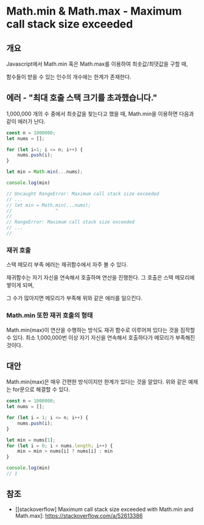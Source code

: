 # Math.min & Math.max - Maximum call stack size exceeded

## 개요

Javascript에서 Math.min 혹은 Math.max를 이용하여 최솟값/최댓값을 구할 때, 

함수들이 받을 수 있는 인수의 개수에는 한계가 존재한다.



## 에러 - "최대 호출 스택 크기를 초과했습니다."

1,000,000 개의 수 중에서 최솟값을 찾는다고 했을 때, Math.min을 이용하면 다음과 같이 에러가 난다.

```javascript
const n = 1000000;
let nums = [];

for (let i=1; i <= n; i++) {
    nums.push(i);
}

let min = Math.min(...nums);

console.log(min)

// Uncaught RangeError: Maximum call stack size exceeded
// ... 
// let min = Math.min(...nums);
//                ^
// 
// RangeError: Maximum call stack size exceeded
// ...
//
```



### 재귀 호출

스택 메모리 부족 에러는 재귀함수에서 자주 볼 수 있다.

재귀함수는 자기 자신을 연속해서 호출하며 연산을 진행한다. 그 호출은 스택 메모리에 쌓이게 되며,

그 수가 많아지면 메모리가 부족해 위와 같은 에러를 일으킨다.



### Math.min 또한 재귀 호출의 형태

Math.min(max)이 연산을 수행하는 방식도 재귀 함수로 이루어져 있다는 것을 짐작할 수 있다. 최소 1,000,000번 이상 자기 자신을 연속해서 호출하다가 메모리가 부족해진 것이다.



## 대안 

Math.min(max)은 매우 간편한 방식이지만 한계가 있다는 것을 알았다. 위와 같은 예제는 for문으로 해결할 수 있다. 



```javascript
const n = 1000000;
let nums = [];

for (let i = 1; i <= n; i++) {
    nums.push(i);
}

let min = nums[1];
for (let i = 0; i < nums.length; i++) {
    min = min > nums[i] ? nums[i] : min
}

console.log(min)
// 1
```



## 참조

- [[stackoverflow\] Maximum call stack size exceeded with Math.min and Math.max]: https://stackoverflow.com/a/52613386

